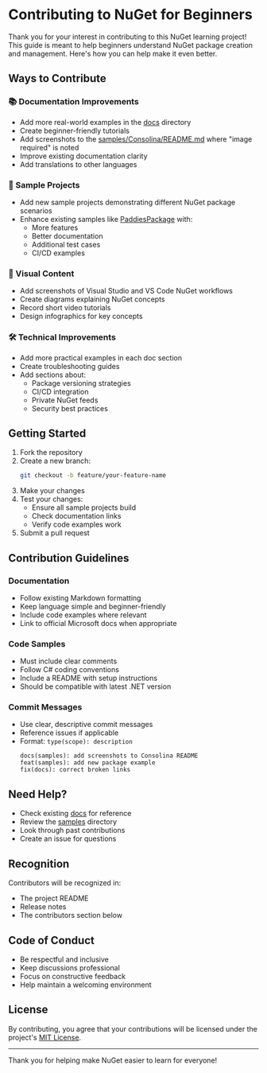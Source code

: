 # Contributing to NuGet for Beginners

Thank you for your interest in contributing to this NuGet learning project! This guide is meant to help beginners understand NuGet package creation and management. Here's how you can help make it even better.

## Ways to Contribute

### 📚 Documentation Improvements
- Add more real-world examples in the [docs](docs/) directory
- Create beginner-friendly tutorials
- Add screenshots to the [samples/Consolina/README.md](samples/Consolina/README.md) where "image required" is noted
- Improve existing documentation clarity
- Add translations to other languages

### 🧪 Sample Projects
- Add new sample projects demonstrating different NuGet package scenarios
- Enhance existing samples like [PaddiesPackage](samples/PaddiesPackage) with:
  - More features
  - Better documentation
  - Additional test cases
  - CI/CD examples

### 📸 Visual Content
- Add screenshots of Visual Studio and VS Code NuGet workflows
- Create diagrams explaining NuGet concepts
- Record short video tutorials
- Design infographics for key concepts

### 🛠️ Technical Improvements
- Add more practical examples in each doc section
- Create troubleshooting guides
- Add sections about:
  - Package versioning strategies
  - CI/CD integration
  - Private NuGet feeds
  - Security best practices

## Getting Started

1. Fork the repository
2. Create a new branch:
   ```bash
   git checkout -b feature/your-feature-name
   ```
3. Make your changes
4. Test your changes:
   - Ensure all sample projects build
   - Check documentation links
   - Verify code examples work
5. Submit a pull request

## Contribution Guidelines

### Documentation
- Follow existing Markdown formatting
- Keep language simple and beginner-friendly
- Include code examples where relevant
- Link to official Microsoft docs when appropriate

### Code Samples
- Must include clear comments
- Follow C# coding conventions
- Include a README with setup instructions
- Should be compatible with latest .NET version

### Commit Messages
- Use clear, descriptive commit messages
- Reference issues if applicable
- Format: `type(scope): description`
  ```
  docs(samples): add screenshots to Consolina README
  feat(samples): add new package example
  fix(docs): correct broken links
  ```

## Need Help?

- Check existing [docs](docs/) for reference
- Review the [samples](samples/) directory
- Look through past contributions
- Create an issue for questions

## Recognition

Contributors will be recognized in:
- The project README
- Release notes
- The contributors section below

## Code of Conduct

- Be respectful and inclusive
- Keep discussions professional
- Focus on constructive feedback
- Help maintain a welcoming environment

## License

By contributing, you agree that your contributions will be licensed under the project's [MIT License](LICENSE.txt).

---

Thank you for helping make NuGet easier to learn for everyone! 
